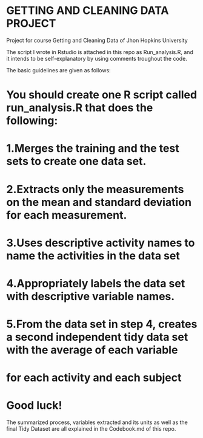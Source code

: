 # GETTING AND CLEANING DATA PROJECT
Project for course Getting and Cleaning Data of Jhon Hopkins University

The script I wrote in Rstudio is attached in this repo as Run_analysis.R, and it intends to be self-explanatory by using comments troughout the code.

The basic guidelines are given as follows:

# You should create one R script called run_analysis.R that does the following:
# 1.Merges the training and the test sets to create one data set. 
# 2.Extracts only the measurements on the mean and standard deviation for each measurement.
# 3.Uses descriptive activity names to name the activities in the data set 
# 4.Appropriately labels the data set with descriptive variable names.
# 5.From the data set in step 4, creates a second independent tidy data set with the average of each variable
#   for each activity and each subject
#   Good luck!

The summarized process, variables extracted and its units as well as the final Tidy Dataset are all explained in the Codebook.md of this repo.
